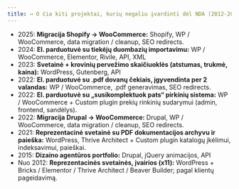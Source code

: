 ```yaml
---
title: → O čia kiti projektai, kurių negaliu įvardinti dėl NDA (2012-2025...) ←
---
```


- 2025: **Migracija Shopify → WooCommerce:** Shopify, WP / WooCommerce, data migration / cleanup, SEO redirects.
- 2024: **El. parduotuvė su tiekėjų duombazių importavimu:** WP / WooCommerce, Elementor, Rivile, API, XML
- 2023: **Svetainė + krovinių pervežimo skaičiuoklės (atstumas, trukmė, kaina):** WordPress, Gutenberg, API
- 2022: **El. parduotuvė su .pdf dovanų čekiais, įgyvendinta per 2 valandas:** WP / WooCommerce, .pdf generavimas, SEO redirects.
- 2022: **El. parduotuvė su „susikomplektuok pats“ pirkinių sistema:** WP / WooCommerce + Custom plugin prekių rinkinių sudarymui (admin, frontend, sandėlys).
- 2022: **Migracija Drupal → WooCommerce:** Drupal, WP / WooCommerce, data migration / cleanup, SEO redirects.
- 2021: **Reprezentacinė svetainė su PDF dokumentacijos archyvu ir paieška:** WordPress, Thrive Architect + Custom plugin katalogų įkėlimui, indeksavimui, paieškai.
- 2015: **Dizaino agentūros portfolio:** Drupal, jQuery animacijos, API
- Nuo 2012: **Reprezentacinės svetainės, įvairios (x11):** WordPress + Bricks / Elementor / Thrive Architect / Beaver Builder; pagal klientų pageidavimą.